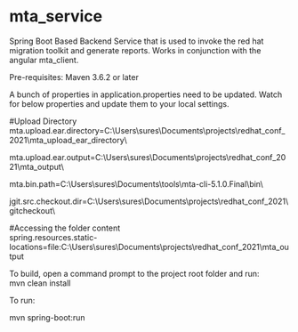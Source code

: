 # mta_service
Spring Boot Based Backend Service that is used to invoke the red hat migration toolkit and generate reports.  Works in conjunction with the angular mta_client.  <BR />


Pre-requisites:  Maven 3.6.2 or later  <BR />


A bunch of properties in application.properties need to be updated.  Watch for below properties and update them to your local settings.  

#Upload Directory  
mta.upload.ear.directory=C:\\Users\\sures\\Documents\\projects\\redhat_conf_2021\\mta_upload_ear_directory\\  

mta.upload.ear.output=C:\\Users\\sures\\Documents\\projects\\redhat_conf_2021\\mta_output\\  

mta.bin.path=C:\\Users\\sures\\Documents\\tools\\mta-cli-5.1.0.Final\\bin\\  

jgit.src.checkout.dir=C:\\Users\\sures\\Documents\\projects\\redhat_conf_2021\\gitcheckout\\  

#Accessing the folder content  
spring.resources.static-locations=file:C:\\Users\\sures\\Documents\\projects\\redhat_conf_2021\\mta_output  


To build, open a command prompt to the project root folder and run:  
mvn clean install  

To run:  

mvn spring-boot:run  



